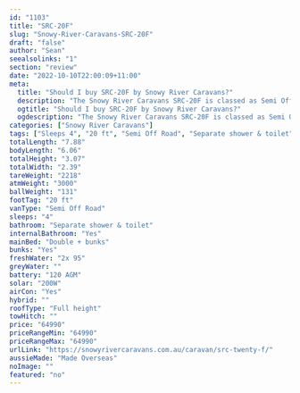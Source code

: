```yaml
---
id: "1103"
title: "SRC-20F"
slug: "Snowy-River-Caravans-SRC-20F"
draft: "false"
author: "Sean"
seealsolinks: "1"
section: "review"
date: "2022-10-10T22:00:09+11:00"
meta:
  title: "Should I buy SRC-20F by Snowy River Caravans?"
  description: "The Snowy River Caravans SRC-20F is classed as Semi Off Road, and sleeps 4 people. It is Made Overseas and comes in at 20 ft. It generally has Separate shower & toilet."
  ogtitle: "Should I buy SRC-20F by Snowy River Caravans?"
  ogdescription: "The Snowy River Caravans SRC-20F is classed as Semi Off Road, and sleeps 4 people. It is Made Overseas and comes in at 20 ft. It generally has Separate shower & toilet."
categories: ["Snowy River Caravans"]
tags: ["Sleeps 4", "20 ft", "Semi Off Road", "Separate shower & toilet", "Full height", "60 - 70k"]
totalLength: "7.88"
bodyLength: "6.06"
totalHeight: "3.07"
totalWidth: "2.39"
tareWeight: "2218"
atmWeight: "3000"
ballWeight: "131"
footTag: "20 ft"
vanType: "Semi Off Road"
sleeps: "4"
bathroom: "Separate shower & toilet"
internalBathroom: "Yes"
mainBed: "Double + bunks"
bunks: "Yes"
freshWater: "2x 95"
greyWater: ""
battery: "120 AGM"
solar: "200W"
airCon: "Yes"
hybrid: ""
roofType: "Full height"
towHitch: ""
price: "64990"
priceRangeMin: "64990"
priceRangeMax: "64990"
urlLink: "https://snowyrivercaravans.com.au/caravan/src-twenty-f/"
aussieMade: "Made Overseas"
noImage: ""
featured: "no"
---
```

